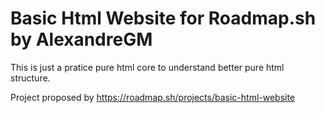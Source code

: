 # Basic Html Website for Roadmap.sh by AlexandreGM
This is just a pratice pure html core to understand better pure html structure.

Project proposed by https://roadmap.sh/projects/basic-html-website
